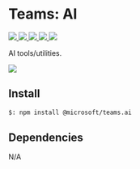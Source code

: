 # Teams: AI

<p>
    <a href="https://www.npmjs.com/package/@microsoft/teams.ai" target="_blank">
        <img src="https://img.shields.io/npm/v/@microsoft/teams.ai" />
    </a>
    <a href="https://www.npmjs.com/package/@microsoft/teams.ai?activeTab=code" target="_blank">
        <img src="https://img.shields.io/bundlephobia/min/@microsoft/teams.ai" />
    </a>
    <a href="https://www.npmjs.com/package/@microsoft/teams.ai?activeTab=dependencies" target="_blank">
        <img src="https://img.shields.io/librariesio/release/npm/@microsoft/teams.ai" />
    </a>
    <a href="https://www.npmjs.com/package/@microsoft/teams.ai" target="_blank">
        <img src="https://img.shields.io/npm/dw/@microsoft/teams.ai" />
    </a>
    <a href="https://microsoft.github.io/teams.js" target="_blank">
        <img src="https://img.shields.io/badge/📖 docs-open-blue" />
    </a>
</p>

AI tools/utilities.

<a href="https://microsoft.github.io/teams.js/2.getting-started/1.create-application.html" target="_blank">
    <img src="https://img.shields.io/badge/📖 Getting Started-blue?style=for-the-badge" />
</a>

## Install

```bash
$: npm install @microsoft/teams.ai
```

## Dependencies

N/A
